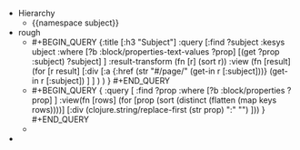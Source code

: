 - Hierarchy
	- {{namespace subject}}
- rough
	- #+BEGIN_QUERY
	  {:title [:h3 "Subject"]
	   :query [:find ?subject
	    :kesys ubject
	    :where
	     [?b :block/properties-text-values ?prop]
	     [(get ?prop :subject) ?subject]
	   ]
	   :result-transform (fn [r] (sort r))
	   :view (fn [result] (for [r result] 
	    [:div [:a 
	      {:href (str "#/page/" (get-in r [:subject]))} 
	      (get-in r [:subject])
	    ] ]
	   ) )
	  }
	  #+END_QUERY
	- #+BEGIN_QUERY
	  {
	  :query [
	      :find ?prop
	      :where
	        [?b :block/properties ?prop]
	  ]
	  :view(fn [rows] (for
	      [prop (sort (distinct (flatten (map keys rows))))]
	      [:div (clojure.string/replace-first (str prop) ":" "") ]))
	  }
	  #+END_QUERY
	-
-